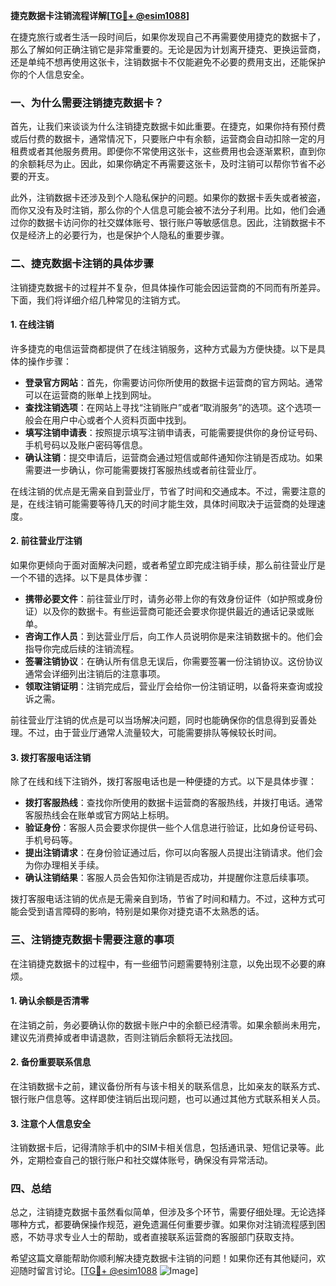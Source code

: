 **捷克数据卡注销流程详解[[TG💪+ @esim1088](https://t.me/s/esim1088)]**

在捷克旅行或者生活一段时间后，如果你发现自己不再需要使用捷克的数据卡了，那么了解如何正确注销它是非常重要的。无论是因为计划离开捷克、更换运营商，还是单纯不想再使用这张卡，注销数据卡不仅能避免不必要的费用支出，还能保护你的个人信息安全。

### 一、为什么需要注销捷克数据卡？

首先，让我们来谈谈为什么注销捷克数据卡如此重要。在捷克，如果你持有预付费或后付费的数据卡，通常情况下，只要账户中有余额，运营商会自动扣除一定的月租费或者其他服务费用。即便你不常使用这张卡，这些费用也会逐渐累积，直到你的余额耗尽为止。因此，如果你确定不再需要这张卡，及时注销可以帮你节省不必要的开支。

此外，注销数据卡还涉及到个人隐私保护的问题。如果你的数据卡丢失或者被盗，而你又没有及时注销，那么你的个人信息可能会被不法分子利用。比如，他们会通过你的数据卡访问你的社交媒体账号、银行账户等敏感信息。因此，注销数据卡不仅是经济上的必要行为，也是保护个人隐私的重要步骤。

### 二、捷克数据卡注销的具体步骤

注销捷克数据卡的过程并不复杂，但具体操作可能会因运营商的不同而有所差异。下面，我们将详细介绍几种常见的注销方式。

#### 1. 在线注销

许多捷克的电信运营商都提供了在线注销服务，这种方式最为方便快捷。以下是具体的操作步骤：

- **登录官方网站**：首先，你需要访问你所使用的数据卡运营商的官方网站。通常可以在运营商的账单上找到网址。
- **查找注销选项**：在网站上寻找“注销账户”或者“取消服务”的选项。这个选项一般会在用户中心或者个人资料页面中找到。
- **填写注销申请表**：按照提示填写注销申请表，可能需要提供你的身份证号码、手机号码以及账户密码等信息。
- **确认注销**：提交申请后，运营商会通过短信或邮件通知你注销是否成功。如果需要进一步确认，你可能需要拨打客服热线或者前往营业厅。

在线注销的优点是无需亲自到营业厅，节省了时间和交通成本。不过，需要注意的是，在线注销可能需要等待几天的时间才能生效，具体时间取决于运营商的处理速度。

#### 2. 前往营业厅注销

如果你更倾向于面对面解决问题，或者希望立即完成注销手续，那么前往营业厅是一个不错的选择。以下是具体步骤：

- **携带必要文件**：前往营业厅时，请务必带上你的有效身份证件（如护照或身份证）以及你的数据卡。有些运营商可能还会要求你提供最近的通话记录或账单。
- **咨询工作人员**：到达营业厅后，向工作人员说明你是来注销数据卡的。他们会指导你完成后续的注销流程。
- **签署注销协议**：在确认所有信息无误后，你需要签署一份注销协议。这份协议通常会详细列出注销后的注意事项。
- **领取注销证明**：注销完成后，营业厅会给你一份注销证明，以备将来查询或投诉之需。

前往营业厅注销的优点是可以当场解决问题，同时也能确保你的信息得到妥善处理。不过，由于营业厅通常人流量较大，可能需要排队等候较长时间。

#### 3. 拨打客服电话注销

除了在线和线下注销外，拨打客服电话也是一种便捷的方式。以下是具体步骤：

- **拨打客服热线**：查找你所使用的数据卡运营商的客服热线，并拨打电话。通常客服热线会在账单或官方网站上标明。
- **验证身份**：客服人员会要求你提供一些个人信息进行验证，比如身份证号码、手机号码等。
- **提出注销请求**：在身份验证通过后，你可以向客服人员提出注销请求。他们会为你办理相关手续。
- **确认注销结果**：客服人员会告知你注销是否成功，并提醒你注意后续事项。

拨打客服电话注销的优点是无需亲自到场，节省了时间和精力。不过，这种方式可能会受到语言障碍的影响，特别是如果你对捷克语不太熟悉的话。

### 三、注销捷克数据卡需要注意的事项

在注销捷克数据卡的过程中，有一些细节问题需要特别注意，以免出现不必要的麻烦。

#### 1. 确认余额是否清零

在注销之前，务必要确认你的数据卡账户中的余额已经清零。如果余额尚未用完，建议先消费掉或者申请退款，否则注销后余额将无法找回。

#### 2. 备份重要联系信息

在注销数据卡之前，建议备份所有与该卡相关的联系信息，比如亲友的联系方式、银行账户信息等。这样即使注销后出现问题，也可以通过其他方式联系相关人员。

#### 3. 注意个人信息安全

注销数据卡后，记得清除手机中的SIM卡相关信息，包括通讯录、短信记录等。此外，定期检查自己的银行账户和社交媒体账号，确保没有异常活动。

### 四、总结

总之，注销捷克数据卡虽然看似简单，但涉及多个环节，需要仔细处理。无论选择哪种方式，都要确保操作规范，避免遗漏任何重要步骤。如果你对注销流程感到困惑，不妨寻求专业人士的帮助，或者直接联系运营商的客服部门获取支持。

希望这篇文章能帮助你顺利解决捷克数据卡注销的问题！如果你还有其他疑问，欢迎随时留言讨论。[[TG💪+ @esim1088](https://t.me/s/esim1088) ![Image](https://i.postimg.cc/4NQfJmqS/Snipaste-2025-05-13-00-14-12.png)]